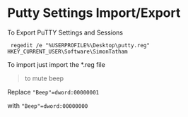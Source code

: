 # Putty Settings Import/Export
To Export PuTTY Settings and Sessions
```
 regedit /e "%USERPROFILE%\Desktop\putty.reg" HKEY_CURRENT_USER\Software\SimonTatham
``` 
To import just import the *.reg file


> to mute beep

Replace `"Beep"=dword:00000001`

with 
`"Beep"=dword:00000000`
